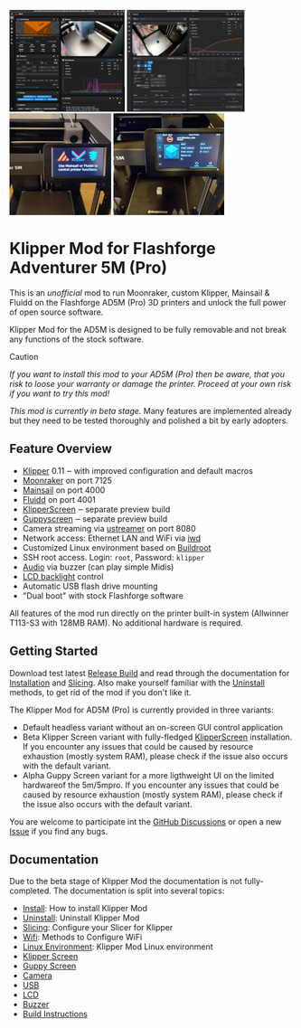 
[![Mainsail](docs/images/mainsail_01_thumb.jpg)](docs/images/mainsail_01.jpg)
[![Fluidd](docs/images/fluidd_01_thumb.png)](docs/images/fluidd_01.png)
[![NoScreen](docs/images/no_screen_01_thumb.jpg)](docs/images/no_screen_01.jpg)
[![KlipperScreen](docs/images/klipper_screen_01_thumb.jpg)](docs/images/klipper_screen_01.jpg)

# Klipper Mod for Flashforge Adventurer 5M (Pro)

This is an *unofficial* mod to run Moonraker, custom Klipper, Mainsail & Fluidd on the Flashforge AD5M (Pro) 3D printers and unlock the full power of open source software.

Klipper Mod for the AD5M is designed to be fully removable and not break any functions of the stock software.

> [!CAUTION]
> *If you want to install this mod to your AD5M (Pro) then be aware, that you risk to loose your warranty or damage the printer. Proceed at your own risk if you want to try this mod!*

*This mod is currently in beta stage.* Many features are implemented already but they need to be tested thoroughly and polished a bit by early adopters.

## Feature Overview

- [Klipper](https://www.klipper3d.org/) 0.11 ‒ with improved configuration and default macros
- [Moonraker](https://github.com/Arksine/moonraker) on port 7125
- [Mainsail](https://docs.mainsail.xyz/) on port 4000
- [Fluidd](https://docs.fluidd.xyz/) on port 4001
- [KlipperScreen](https://klipperscreen.readthedocs.io/en/latest/) ‒ separate preview build
- [Guppyscreen](https://github.com/ballaswag/guppyscreen) ‒ separate preview build
- Camera streaming via [ustreamer](https://github.com/pikvm/ustreamer) on port 8080
- Network access: Ethernet LAN and WiFi via [iwd](https://iwd.wiki.kernel.org/)
- Customized Linux environment based on [Buildroot](https://buildroot.org/)
- SSH root access. Login: `root`, Password: `klipper`
- [Audio](https://pypi.org/project/ff-adm5-audio/) via buzzer (can play simple Midis)
- [LCD backlight](https://pypi.org/project/ff-ad5m-backlight/) control 
- Automatic USB flash drive mounting
- "Dual boot" with stock Flashforge software

All features of the mod run directly on the printer built-in system (Allwinner T113-S3 with 128MB RAM). No additional hardware is required. 

## Getting Started

Download test latest [Release Build](https://github.com/xblax/flashforge_ad5m_klipper_mod/releases) and read through the documentation for [Installation](docs/INSTALL.md) and [Slicing](docs/SLICING.md). Also make yourself familiar with the [Uninstall](docs/UNINSTALL.md) methods, to get rid of the mod if you don't like it.

The Klipper Mod for AD5M (Pro) is currently provided in three variants: 
- Default headless variant without an on-screen GUI control application
- Beta Klipper Screen variant with fully-fledged [KlipperScreen](docs/KLIPPER_SCREEN.md) installation. If you encounter any issues that could be caused by resource exhaustion (mostly system RAM), please check if the issue also occurs with the default variant.
- Alpha Guppy Screen variant for a more ligthweight UI on the limited hardwareof the 5m/5mpro. If you encounter any issues that could be caused by resource exhaustion (mostly system RAM), please check if the issue also occurs with the default variant.

You are welcome to participate int the [GitHub Discussions](https://github.com/xblax/flashforge_ad5m_klipper_mod/discussions) or open a new [Issue](https://github.com/xblax/flashforge_ad5m_klipper_mod/issues) if you find any bugs.

## Documentation

Due to the beta stage of Klipper Mod the documentation is not fully-completed. The documentation is split into several topics:

- [Install](docs/INSTALL.md): How to install Klipper Mod
- [Uninstall](docs/UNINSTALL.md): Uninstall Klipper Mod
- [Slicing](docs/SLICING.md): Configure your Slicer for Klipper
- [Wifi](docs/WIFI.md): Methods to Configure WiFi
- [Linux Environment](docs/LINUX.md): Klipper Mod Linux environment
- [Klipper Screen](docs/KLIPPER_SCREEN.md)
- [Guppy Screen](docs/GUPPY_SCREEN.md)
- [Camera](docs/CAMERA.md)
- [USB](docs/USB.md)
- [LCD](docs/LCD.md)
- [Buzzer](docs/BUZZER.md)
- [Build Instructions](docs/BUILDING.md)
